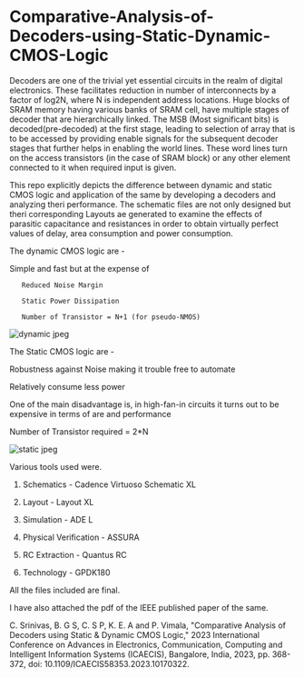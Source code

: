 # Comparative-Analysis-of-Decoders-using-Static-Dynamic-CMOS-Logic

Decoders are one of the trivial yet essential circuits in the realm of digital electronics. These facilitates reduction in number of interconnects by a factor of log2N, where N is independent address locations. Huge blocks of SRAM memory having various banks of SRAM cell, have multiple stages of decoder that are hierarchically linked. The MSB (Most significant bits) is decoded(pre-decoded) at the first stage, leading to selection of array that is to be accessed by providing enable signals for the subsequent decoder stages that further helps in enabling the world lines. These word lines turn on the access transistors (in the case of SRAM block) or any other element connected to it when required input is given. 


This repo explicitly depicts the difference between dynamic and static CMOS logic and application of the same by developing a decoders and analyzing theri performance.
The schematic files are not only designed but theri corresponding Layouts ae generated to examine the effects of parasitic capacitance and resistances in order to obtain virtually perfect values of delay, area consumption and power consumption.

The dynamic CMOS logic are - 

Simple and fast but at the expense of

       Reduced Noise Margin
       
       Static Power Dissipation
       
       Number of Transistor = N+1 (for pseudo-NMOS)
       
![dynamic jpeg](https://github.com/ChandanS15/Comparative-Analysis-of-Decoders-using-Static-Dynamic-CMOS-Logic/assets/82103081/2e0bda8e-9552-4be7-9bc8-fe7b503926f9)  


The Static CMOS logic are -

Robustness against Noise making it trouble free to automate

Relatively consume less power

One of the main disadvantage is, in high-fan-in circuits it turns out to be expensive in terms of are and performance

Number of Transistor required  = 2*N


![static jpeg](https://github.com/ChandanS15/Comparative-Analysis-of-Decoders-using-Static-Dynamic-CMOS-Logic/assets/82103081/e3698d02-b288-4c21-a75f-3a07d7063a3e)



Various tools used were.

1. Schematics            - Cadence Virtuoso Schematic XL

2. Layout                - Layout XL

3. Simulation            - ADE L

4. Physical Verification - ASSURA

5. RC Extraction         - Quantus RC

6. Technology            - GPDK180


All the files included are final.

I have also attached the pdf of the IEEE published paper of the same.

C. Srinivas, B. G S, C. S P, K. E. A and P. Vimala, "Comparative Analysis of Decoders using Static & Dynamic CMOS Logic," 2023 International Conference on Advances in Electronics, Communication, Computing and Intelligent Information Systems (ICAECIS), Bangalore, India, 2023, pp. 368-372, doi: 10.1109/ICAECIS58353.2023.10170322.
